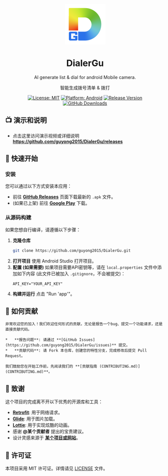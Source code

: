 <p align="center">
  <img src="dg.png" alt="应用Logo" width="128"/>
</p>

<h1 align="center">DialerGu</h1>

<p align="center">
  AI generate list & dial for android Mobile camera.
</p>
<p align="center">
  智能生成拨号清单 & 拨打
</p>


<p align="center">
    <a href="LICENSE"><img src="https://img.shields.io/badge/License-MIT-yellow.svg" alt="License: MIT"></a>
    <a href="#"><img src="https://img.shields.io/badge/Android-11.0%2B-green.svg" alt="Platform: Android"></a>
    <a href="https://github.com/guyong2015/DialerGu/releases"><img src="https://img.shields.io/github/v/release/guyong2015/DialerGu" alt="Release Version"></a>
    <a href="https://github.com/guyong2015/DialerGu/releases"><img src="https://img.shields.io/github/downloads/guyong2015/DialerGu/total" alt="GitHub Downloads"></a>
</p>

## 📺 演示和说明
*  点击这里访问演示视频或详细说明**https://github.com/guyong2015/DialerGu/releases**

## 🚀 快速开始
### 安装

您可以通过以下方式安装本应用：

*   前往 **[GitHub Releases](https://github.com/guyong2015/DialerGu/releases)** 页面下载最新的 `.apk` 文件。
*   (如果已上架) 前往 **[Google Play](https://play.google.com/store/apps/details?id=your.package.name)** 下载。

### 从源码构建

如果您想自行编译，请遵循以下步骤：

1.  **克隆仓库**
    ```bash
    git clone https://github.com/guyong2015/DialerGu.git
    ```
2.  **打开项目**
    使用 Android Studio 打开项目。
3.  **配置 (如果需要)**
    如果项目需要API密钥等，请在 `local.properties` 文件中添加如下内容 (此文件已被加入 `.gitignore`，不会被提交)：
    ```properties
    API_KEY="YOUR_API_KEY"
    ```
4.  **构建并运行**
    点击 "Run 'app'"。
## 🤝 如何贡献

    非常欢迎您的加入！我们欢迎任何形式的贡献，无论是报告一个bug、提交一个功能请求，还是直接贡献代码。
    
    *   **报告问题**: 请通过 **[GitHub Issues](https://github.com/guyong2015/DialerGu/issues)** 提交。
    *   **贡献代码**: 请 Fork 本仓库，创建您的特性分支，完成修改后提交 Pull Request。
    
    我们鼓励您在开始工作前，先阅读我们的 **[贡献指南 (CONTRIBUTING.md)](CONTRIBUTING.md)**。
## 🙏 致谢

这个项目的完成离不开以下优秀的开源库和工具：

*   **[Retrofit](https://square.github.io/retrofit/)**: 用于网络请求。
*   **[Glide](https://github.com/bumptech/glide)**: 用于图片加载。
*   **[Lottie](https://airbnb.design/lottie/)**: 用于实现炫酷的动画。
*   感谢 **@某个贡献者** 提出的宝贵建议。
*   设计灵感来源于 **[某个项目或网站](http://example.com)**。
## 📄 许可证

本项目采用 MIT 许可证。详情请见 [LICENSE](LICENSE) 文件。
